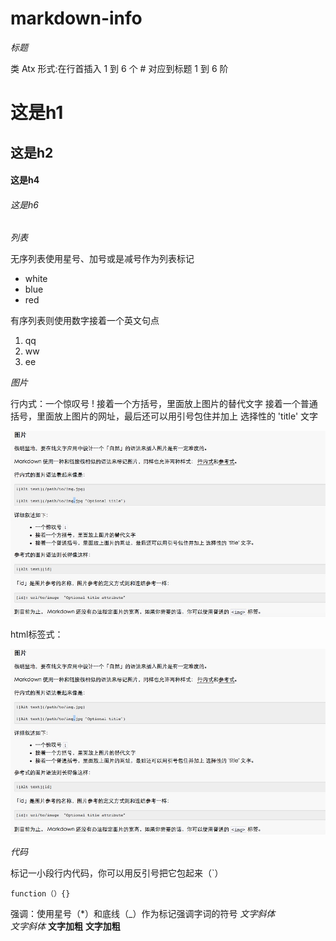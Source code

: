 # markdown-info

*标题*

类 Atx 形式:在行首插入 1 到 6 个 # 对应到标题 1 到 6 阶
# 这是h1
## 这是h2
#### 这是h4
###### 这是h6

*列表*

无序列表使用星号、加号或是减号作为列表标记

* white
* blue
* red

有序列表则使用数字接着一个英文句点

1. qq
2. ww
3. ee

*图片*

行内式：一个惊叹号 ! 
接着一个方括号，里面放上图片的替代文字
接着一个普通括号，里面放上图片的网址，最后还可以用引号包住并加上 选择性的 'title' 文字

![测试图片](87D7.png)

html标签式：

<img src="87D7.png" alt="测试图片" /> 

*代码*

标记一小段行内代码，你可以用反引号把它包起来（`）

```
function（）{}
```

强调：使用星号（*）和底线（_）作为标记强调字词的符号
*文字斜体*  
_文字斜体_
**文字加粗**
__文字加粗__